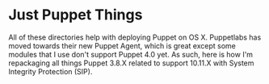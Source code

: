 Just Puppet Things
===

All of these directories help with deploying Puppet on OS X. Puppetlabs has moved towards their new Puppet Agent, which is great except some modules that I use don't support Puppet 4.0 yet. As such, here is how I'm repackaging all things Puppet 3.8.X related to support 10.11.X with System Integrity Protection (SIP).
